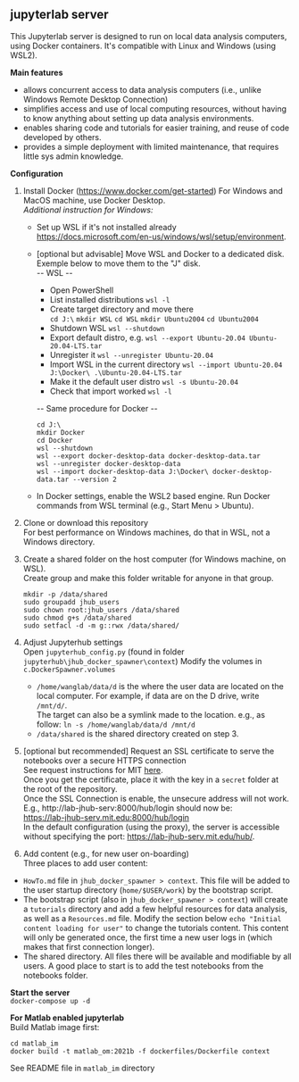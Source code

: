 ## jupyterlab server
This Jupyterlab server is designed to run on local data analysis computers, using Docker containers. It's compatible with Linux and Windows (using WSL2).

**Main features**
- allows concurrent access to data analysis computers (i.e., unlike Windows Remote Desktop Connection) 
- simplifies access and use of local computing resources, without having to know anything about setting up data analysis environments.  
- enables sharing code and tutorials for easier training, and reuse of code developed by others.
- provides a simple deployment with limited maintenance, that requires little sys admin knowledge.

**Configuration**
1. Install Docker (https://www.docker.com/get-started)
For Windows and MacOS machine, use Docker Desktop.  
*Additional instruction for Windows:*  
    - Set up WSL if it's not installed already  
https://docs.microsoft.com/en-us/windows/wsl/setup/environment. 
    - [optional but advisable] Move WSL and Docker to a dedicated disk. Exemple below to move them to the "J" disk.  
    -- WSL --   
      * Open PowerShell  
      * List installed distributions `wsl -l` 
      * Create target directory and move there  
      `cd J:\` `mkdir WSL` `cd WSL` `mkdir Ubuntu2004` `cd Ubuntu2004`  
      * Shutdown WSL `wsl --shutdown`  
      * Export default distro, e.g. `wsl --export Ubuntu-20.04 Ubuntu-20.04-LTS.tar`  
      * Unregister it `wsl --unregister Ubuntu-20.04`  
      * Import WSL in the current directory `wsl --import Ubuntu-20.04 J:\Docker\ .\Ubuntu-20.04-LTS.tar`  
      * Make it the default user distro `wsl -s Ubuntu-20.04`  
      * Check that import worked `wsl -l`
      
      -- Same procedure for Docker --
      ```
      cd J:\
      mkdir Docker
      cd Docker
      wsl --shutdown
      wsl --export docker-desktop-data docker-desktop-data.tar
      wsl --unregister docker-desktop-data
      wsl --import docker-desktop-data J:\Docker\ docker-desktop-data.tar --version 2
      ```
    - In Docker settings, enable the WSL2 based engine. Run Docker commands from WSL terminal (e.g., Start Menu > Ubuntu).  

2. Clone or download this repository  
For best performance on Windows machines, do that in WSL, not a Windows directory. 

3. Create a shared folder on the host computer (for Windows machine, on WSL).   
Create group and make this folder writable for anyone in that group.
	```
	mkdir -p /data/shared
	sudo groupadd jhub_users
	sudo chown root:jhub_users /data/shared
	sudo chmod g+s /data/shared
	sudo setfacl -d -m g::rwx /data/shared/
	```

4. Adjust Jupyterhub settings  
Open `jupyterhub_config.py` (found in folder `jupyterhub\jhub_docker_spawner\context`) 
Modify the volumes in `c.DockerSpawner.volumes`
	* `/home/wanglab/data/d` is the where the user data are located on the local computer. For example, if data are on the D drive, write `/mnt/d/`.  
	The target can also be a symlink made to the location. e.g., as follow:
	`ln -s /home/wanglab/data/d /mnt/d`   
	* `/data/shared` is the shared directory created on step 3. 

5. [optional but recommended] Request an SSL certificate to serve the notebooks over a secure HTTPS connection  
See request instructions for MIT [here](http://kb.mit.edu/confluence/x/x487).  
Once you get the certificate, place it with the key in a `secret` folder at the root of the repository.  
Once the SSL Connection is enable, the unsecure address will not work. E.g., 
http://lab-jhub-serv:8000/hub/login should now be:   
https://lab-jhub-serv.mit.edu:8000/hub/login  
In the default configuration (using the proxy), the server is accessible without specifying the port: https://lab-jhub-serv.mit.edu/hub/.  

6. Add content (e.g., for new user on-boarding)  
Three places to add user content:  
* `HowTo.md` file in `jhub_docker_spawner > context`. This file will be added to the user startup directory (`home/$USER/work`) by the bootstrap script.  
* The bootstrap script (also in `jhub_docker_spawner > context`) will create a `tutorials` directory and add a few helpful resources for data analysis, as well as a `Resources.md` file. Modify the section below `echo "Initial content loading for user"` to change the tutorials content. This content will only be generated once, the first time a new user logs in (which makes that first connection longer).  
* The shared directory. All files there will be available and modifiable by all users. A good place to start is to add the test notebooks from the notebooks folder.   


**Start the server**  
`docker-compose up -d`

**For Matlab enabled jupyterlab**  
Build Matlab image first:  
```
cd matlab_im
docker build -t matlab_om:2021b -f dockerfiles/Dockerfile context
```  
See README file in `matlab_im` directory


